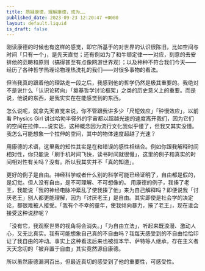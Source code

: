 ```yaml
---
title: 质疑康德，理解康德，成为……
published_date: 2023-09-23 12:20:47 +0000
layout: default.liquid
is_draft: false
---
```

刚读康德的时候也有这样的感觉，即它所基于的对世界的认识很陈旧，比如空间与时间「只有一个」，是先天直觉；还有例如为了和牛顿定律一一对应，刻意的去安排他的范畴和原则（搞得甚至有点像网游世界观）；以及种种不符合我们今天——经历了各种哲学热理论物理热洗礼的我们——对很多事物的看法。

但当我真的跟着他的理路走一段之后，我感到他的哲学仍然是极其重要的。我绝对不是说什么「认识论转向」「奠基哲学讨论框架」之类的历史意义上的重要。而是说，他说的东西，是我实实在在能感觉到的东西。

怎么说呢，就拿先天直觉来说，你不管跟我讲多少「尺短效应」「钟慢效应」，以前看 Physics Girl 讲过哈勃半径外的宇宙都以超越光速的速度离开我们，因为它们的空间在拉伸……说实话，这种概念因为流行文化我似乎懂了，但我又其实没懂。我怎么可能想象一个拉伸的空间，其中的物体速度超越了光速？

用康德的术语，这里我的知性其实是在和错误的感性相结合。例如你跟我解释时间相对性，你只能说「刷手机时间飞快，读书时间就很慢」，这里的例子和真实的时间相对性有关吗？没有。所以我其实并不「真的知道」。

更好的例子是自由。神经科学或者什么别的科学可能已经证明了，自由都是假的，是幻觉。但人没有自由，是不可理解、不可想像的。
用康德的例子，我揍了老王，我能说「我的神经电脉冲紊乱了使我揍了他」来为自己解释吗？即便说我「讨厌老王」别人都更能理解，因为「讨厌老王」是自由。其实即使是社会学的决定论，都很难被人接受。「我有个不幸的童年，使我倾向暴力，揍了老王」，现在谁会接受这种说辞呢？

「没有它，我观察世界的视角将会消失。」「为自由立法」，听起来既浪漫、激动人心，又无比真实。我有可能想象自己真的不自由吗？我每天感受到的不自由恰恰印证了我自由的冲动。事实上这种看法后来也被叔本华、萨特等人继承，存在主义者天天念叨的「被弃置于自由」其实竟然源自康德。

所以虽然康德漏洞百出，但最近真切的感受到了他的重要性，可感受性。

